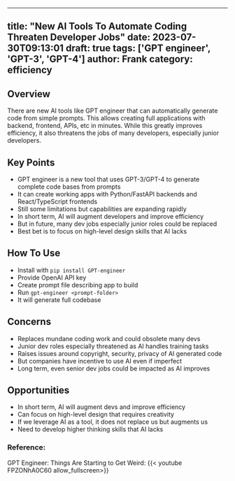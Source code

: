 
---
title: "New AI Tools To Automate Coding Threaten Developer Jobs"
date: 2023-07-30T09:13:01
draft: true
tags: ['GPT engineer', 'GPT-3', 'GPT-4']
author: Frank
category: efficiency
---

## Overview

There are new AI tools like GPT engineer that can automatically generate code from simple prompts. This allows creating full applications with backend, frontend, APIs, etc in minutes. While this greatly improves efficiency, it also threatens the jobs of many developers, especially junior developers.

## Key Points

- GPT engineer is a new tool that uses GPT-3/GPT-4 to generate complete code bases from prompts
- It can create working apps with Python/FastAPI backends and React/TypeScript frontends 
- Still some limitations but capabilities are expanding rapidly
- In short term, AI will augment developers and improve efficiency
- But in future, many dev jobs especially junior roles could be replaced
- Best bet is to focus on high-level design skills that AI lacks

## How To Use

- Install with `pip install GPT-engineer`
- Provide OpenAI API key 
- Create prompt file describing app to build 
- Run `gpt-engineer <prompt-folder>`
- It will generate full codebase

## Concerns

- Replaces mundane coding work and could obsolete many devs
- Junior dev roles especially threatened as AI handles training tasks  
- Raises issues around copyright, security, privacy of AI generated code
- But companies have incentive to use AI even if imperfect
- Long term, even senior dev jobs could be impacted as AI improves

## Opportunities

- In short term, AI will augment devs and improve efficiency
- Can focus on high-level design that requires creativity
- If we leverage AI as a tool, it does not replace us but augments us
- Need to develop higher thinking skills that AI lacks


### Reference:
GPT Engineer: Things Are Starting to Get Weird:
{{< youtube FPZONhA0C60 allow_fullscreen>}}
        